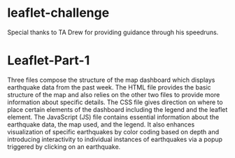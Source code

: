 # leaflet-challenge

Special thanks to TA Drew for providing guidance through his speedruns.

# Leaflet-Part-1

Three files compose the structure of the map dashboard which displays earthquake data from the past week.
The HTML file provides the basic structure of the map and also relies on the other two files to provide more information about specific details.
The CSS file gives direction on where to place certain elements of the dashboard including the legend and the leaflet element.
The JavaScript (JS) file contains essential information about the earthquake data, the map used, and the legend. It also enhances visualization of specific earthquakes by color coding based on depth and introducing interactivity to individual instances of earthquakes via a popup triggered by clicking on an earthquake.

